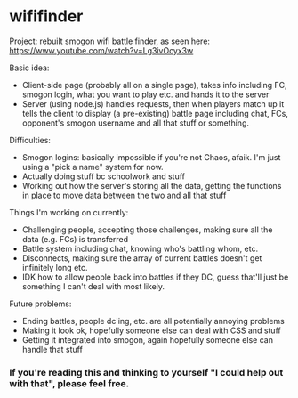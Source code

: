 # wififinder

Project: rebuilt smogon wifi battle finder, as seen here: https://www.youtube.com/watch?v=Lg3ivOcyx3w  

Basic idea:
* Client-side page (probably all on a single page), takes info including FC, smogon login, what you want to play etc. and hands it to the server
* Server (using node.js) handles requests, then when players match up it tells the client to display (a pre-existing) battle page including chat, FCs, opponent's smogon username and all that stuff or something.

Difficulties:  
* Smogon logins: basically impossible if you're not Chaos, afaik. I'm just using a "pick a name" system for now.
* Actually doing stuff bc schoolwork and stuff
* Working out how the server's storing all the data, getting the functions in place to move data between the two and all that stuff

Things I'm working on currently:
* Challenging people, accepting those challenges, making sure all the data (e.g. FCs) is transferred
* Battle system including chat, knowing who's battling whom, etc.
* Disconnects, making sure the array of current battles doesn't get infinitely long etc.
 * IDK how to allow people back into battles if they DC, guess that'll just be something I can't deal with most likely.

Future problems:
* Ending battles, people dc'ing, etc. are all potentially annoying problems
* Making it look ok, hopefully someone else can deal with CSS and stuff
* Getting it integrated into smogon, again hopefully someone else can handle that stuff

### If you're reading this and thinking to yourself "I could help out with that", please feel free.
